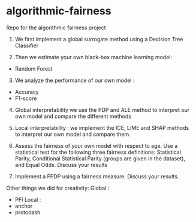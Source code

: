 # algorithmic-fairness
Repo for the algorithmic fairness project


1. We first implement a global surrogate method using a Decision Tree Classifier

2. Then we estimate your own black-box machine learning model:
- Random Forest

3. We analyze the performance of our own model : 
- Accuracy 
- F1-score 

4. Global interpretability we use the PDP and ALE method to interpret our own model and compare the different methods

5. Local interpretability : we implement the ICE, LIME and SHAP methods to interpret our own model and compare them.

6. Assess the fairness of your own model with respect to age. Use a statistical test for 
the following three fairness definitions: Statistical Parity, Conditional Statistical Parity 
(groups are given in the dataset), and Equal Odds. Discuss your results


7. Implement a FPDP using a fairness measure. Discuss your results.


Other things we did for creativity: 
Global : 
- PFI
Local :
- anchor
- protodash

